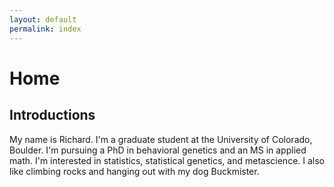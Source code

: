```yaml
---
layout: default
permalink: index
---
```



# Home

## Introductions 

My name is Richard. I'm a graduate student at the University of Colorado, Boulder. I'm pursuing a PhD in behavioral genetics and an MS in applied math. I'm interested in statistics, statistical genetics, and metascience. I also like climbing rocks and hanging out with my dog Buckmister.




